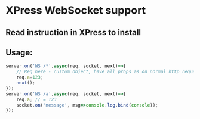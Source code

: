 # XPress WebSocket support
## Read instruction in XPress to install
## Usage:
```js
server.on('WS /*',async(req, socket, next)=>{
    // Req here - custom object, have all props as on normal http requests
    req.a=123;
    next(); 
});
server.on('WS /a',async(req, socket, next)=>{
    req.a; // = 123
    socket.on('message', msg=>console.log.bind(console));
});
```